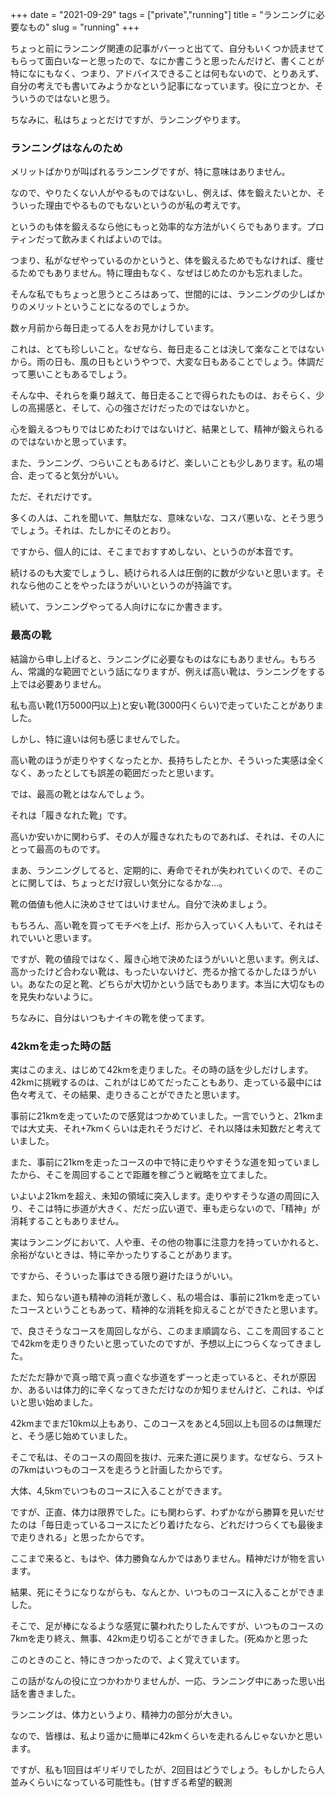 +++
date = "2021-09-29"
tags = ["private","running"]
title = "ランニングに必要なもの"
slug = "running"
+++

ちょっと前にランニング関連の記事がバーっと出てて、自分もいくつか読ませてもらって面白いなーと思ったので、なにか書こうと思ったんだけど、書くことが特になにもなく、つまり、アドバイスできることは何もないので、とりあえず、自分の考えでも書いてみようかなという記事になっています。役に立つとか、そういうのではないと思う。

ちなみに、私はちょっとだけですが、ランニングやります。

### ランニングはなんのため

メリットばかりが叫ばれるランニングですが、特に意味はありません。

なので、やりたくない人がやるものではないし、例えば、体を鍛えたいとか、そういった理由でやるものでもないというのが私の考えです。

というのも体を鍛えるなら他にもっと効率的な方法がいくらでもあります。プロティンだって飲みまくればよいのでは。

つまり、私がなぜやっているのかというと、体を鍛えるためでもなければ、痩せるためでもありません。特に理由もなく、なぜはじめたのかも忘れました。

そんな私でもちょっと思うところはあって、世間的には、ランニングの少しばかりのメリットということになるのでしょうか。

数ヶ月前から毎日走ってる人をお見かけしています。

これは、とても珍しいこと。なぜなら、毎日走ることは決して楽なことではないから。雨の日も、風の日もというやつで、大変な日もあることでしょう。体調だって悪いこともあるでしょう。

そんな中、それらを乗り越えて、毎日走ることで得られたものは、おそらく、少しの高揚感と、そして、心の強さだけだったのではないかと。

心を鍛えるつもりではじめたわけではないけど、結果として、精神が鍛えられるのではないかと思っています。

また、ランニング、つらいこともあるけど、楽しいことも少しあります。私の場合、走ってると気分がいい。

ただ、それだけです。

多くの人は、これを聞いて、無駄だな、意味ないな、コスパ悪いな、とそう思うでしょう。それは、たしかにそのとおり。

ですから、個人的には、そこまでおすすめしない、というのが本音です。

続けるのも大変でしょうし、続けられる人は圧倒的に数が少ないと思います。それなら他のことをやったほうがいいというのが持論です。

続いて、ランニングやってる人向けになにか書きます。

### 最高の靴

結論から申し上げると、ランニングに必要なものはなにもありません。もちろん、常識的な範囲でという話になりますが、例えば高い靴は、ランニングをする上では必要ありません。

私も高い靴(1万5000円以上)と安い靴(3000円くらい)で走っていたことがありました。

しかし、特に違いは何も感じませんでした。

高い靴のほうが走りやすくなったとか、長持ちしたとか、そういった実感は全くなく、あったとしても誤差の範囲だったと思います。

では、最高の靴とはなんでしょう。

それは「履きなれた靴」です。

高いか安いかに関わらず、その人が履きなれたものであれば、それは、その人にとって最高のものです。

まあ、ランニングしてると、定期的に、寿命でそれが失われていくので、そのことに関しては、ちょっとだけ寂しい気分になるかな...。

靴の価値も他人に決めさせてはいけません。自分で決めましょう。

もちろん、高い靴を買ってモチベを上げ、形から入っていく人もいて、それはそれでいいと思います。

ですが、靴の値段ではなく、履き心地で決めたほうがいいと思います。例えば、高かったけど合わない靴は、もったいないけど、売るか捨てるかしたほうがいい。あなたの足と靴、どちらが大切かという話でもあります。本当に大切なものを見失わないように。

ちなみに、自分はいつもナイキの靴を使ってます。

### 42kmを走った時の話

実はこのまえ、はじめて42kmを走りました。その時の話を少しだけします。42kmに挑戦するのは、これがはじめてだったこともあり、走っている最中には色々考えて、その結果、走りきることができたと思います。

事前に21kmを走っていたので感覚はつかめていました。一言でいうと、21kmまでは大丈夫、それ+7kmくらいは走れそうだけど、それ以降は未知数だと考えていました。

また、事前に21kmを走ったコースの中で特に走りやすそうな道を知っていましたから、そこを周回することで距離を稼ごうと戦略を立てました。

いよいよ21kmを超え、未知の領域に突入します。走りやすそうな道の周回に入り、そこは特に歩道が大きく、だだっ広い道で、車も走らないので、「精神」が消耗することもありません。

実はランニングにおいて、人や車、その他の物事に注意力を持っていかれると、余裕がないときは、特に辛かったりすることがあります。

ですから、そういった事はできる限り避けたほうがいい。

また、知らない道も精神の消耗が激しく、私の場合は、事前に21kmを走っていたコースということもあって、精神的な消耗を抑えることができたと思います。

で、良さそうなコースを周回しながら、このまま順調なら、ここを周回することで42kmを走りきりたいと思っていたのですが、予想以上につらくなってきました。

ただただ静かで真っ暗で真っ直ぐな歩道をずーっと走っていると、それが原因か、あるいは体力的に辛くなってきただけなのか知りませんけど、これは、やばいと思い始めました。

42kmまでまだ10km以上もあり、このコースをあと4,5回以上も回るのは無理だと、そう感じ始めていました。

そこで私は、そのコースの周回を抜け、元来た道に戻ります。なぜなら、ラストの7kmはいつものコースを走ろうと計画したからです。

大体、4,5kmでいつものコースに入ることができます。

ですが、正直、体力は限界でした。にも関わらず、わずかながら勝算を見いだせたのは「毎日走っているコースにたどり着けたなら、どれだけつらくても最後まで走りきれる」と思ったからです。

ここまで来ると、もはや、体力勝負なんかではありません。精神だけが物を言います。

結果、死にそうになりながらも、なんとか、いつものコースに入ることができました。

そこで、足が棒になるような感覚に襲われたりしたんですが、いつものコースの7kmを走り終え、無事、42km走り切ることができました。(死ぬかと思った

このときのこと、特にきつかったので、よく覚えています。

この話がなんの役に立つかわかりませんが、一応、ランニング中にあった思い出話を書きました。

ランニングは、体力というより、精神力の部分が大きい。

なので、皆様は、私より遥かに簡単に42kmくらいを走れるんじゃないかと思います。

ですが、私も1回目はギリギリでしたが、2回目はどうでしょう。もしかしたら人並みくらいになっている可能性も。(甘すぎる希望的観測

